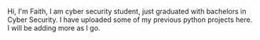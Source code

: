 Hi,
I'm Faith, I am cyber security student, just graduated with bachelors in Cyber Security.
I have uploaded some of my previous python projects here.
I will be adding more as I go. 

